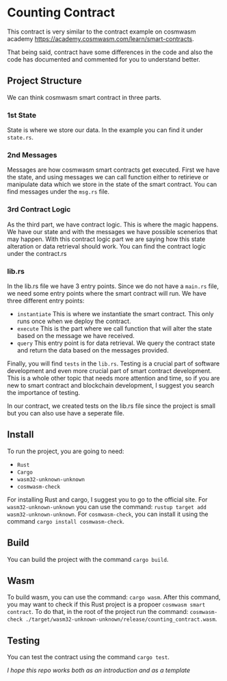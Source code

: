 # Counting Contract
This contract is very similar to the contract example on cosmwasm academy https://academy.cosmwasm.com/learn/smart-contracts.

That being said, contract have some differences in the code and also the code has documented and commented for you to understand better.

## Project Structure
We can think cosmwasm smart contract in three parts.

### 1st State
State is where we store our data. 
In the example you can find it under `state.rs`.

### 2nd Messages
Messages are how cosmwasm smart contracts get executed.
First we have the state, and using messages we can call function either to retirieve or manipulate data which we store in the state of the smart contract.
You can find messages under the `msg.rs` file. 

### 3rd Contract Logic
As the third part, we have contract logic.
This is where the magic happens. 
We have our state and with the messages we have possible scenerios that may happen.
With this contract logic part we are saying how this state alteration or data retrieval should work. 
You can find the contract logic under the contract.rs

### lib.rs
In the lib.rs file we have 3 entry points. Since we do not have a `main.rs` file, we need some entry points where the smart contract will run.
We have three different entry points:
- `instantiate` This is where we instantiate the smart contract. This only runs once when we deploy the contract.
- `execute` This is the part where we call function that will alter the state based on the message we have received.
- `query` This entry point is for data retrieval. We query the contract state and return the data based on the messages provided.

Finally, you will find `tests` in the `lib.rs`.
Testing is a crucial part of software development and even more crucial part of smart contract development. This is a whole other topic that needs more attention and time, so if you are new to smart contract and blockchain development, I suggest you search the importance of testing.

In our contract, we created tests on the lib.rs file since the project is small but you can also use have a seperate file.

## Install
To run the project, you are going to need:
- `Rust`
- `Cargo`
- `wasm32-unknown-unknown`
- `cosmwasm-check`

For installing Rust and cargo, I suggest you to go to the official site.
For `wasm32-unknown-unknown` you can use the command: `rustup target add wasm32-unknown-unknown`.
For `cosmwasm-check`, you can install it using the command `cargo install cosmwasm-check`.

## Build
You can build the project with the command `cargo build`.

## Wasm
To build wasm, you can use the command: `cargo wasm`.
After this command, you may want to check if this Rust project is a propoer `cosmwasm smart contract`. To do that, in the root of the project run the command: `cosmwasm-check ./target/wasm32-unknown-unknown/release/counting_contract.wasm`.

## Testing
You can test the contract using the command `cargo test`.

_I hope this repo works both as an introduction and as a template_

